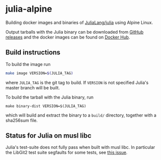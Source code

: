 # julia-alpine

Building docker images and binaries of [JuliaLang/julia][julia] using Alpine Linux.

Output tarballs with the Julia binary can be downloaded from [GitHub releases][gh]
and the docker images can be found on [Docker Hub][dh].

## Build instructions

To build the image run
```sh
make image VERSION=$(JULIA_TAG)
```
where `JULIA_TAG` is the git tag to build. If `VERSION` is not specified Julia's master
branch will be built.

To build the tarball with the Julia binary, run
```
make binary-dist VERSION=$(JULIA_TAG)
```
which will build and extract the binary to a `build/` directory, together with a sha256sum file.

## Status for Julia on musl libc

Julia's test-suite does not fully pass when built with musl libc.
In particular the LibGit2 test suite segfaults for some tests,
see [this issue][issue].

[julia]: https://github.com/JuliaLang/julia
[gh]: https://github.com/fredrikekre/julia-alpine/releases
[dh]: https://hub.docker.com/r/fredrikekre/julia-alpine
[issue]: https://github.com/JuliaLang/julia/issues/28805
